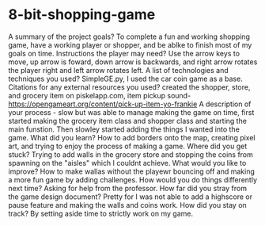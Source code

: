 # 8-bit-shopping-game
A summary of the project goals? To complete a fun and working shopping game, have a working player or shopper, and be ablke to finish most of my goals on time. 
Instructions the player may need? Use the arrow keys to move, up arrow is foward, down arrow is backwards, and right arrow rotates the player right and left arrow rotates left. 
A list of technologies and techniques you used? SimpleGE.py, I used the car coin game as a base. 
Citations for any external resources you used? created the shopper, store, and grocery item on piskelapp.com, item pickup sound- https://opengameart.org/content/pick-up-item-yo-frankie
A description of your process - slow but was able to manage making the game on time, first started making the grocery item class and shopper class and starting the main funstion. Then slowley started adding the things I wanted into the game. 
What did you learn? How to add borders onto the map, creating pixel art, and trying to enjoy the process of making a game. 
Where did you get stuck? Trying to add walls in the grocery store and stopping the coins from spawning on the "aisles" which I couldnt achieve. 
What would you like to improve? How to make wallas without the playewr bouncing off and making a more fun game by adding challenges. 
How would you do things differently next time? Asking for help from the professor. 
How far did you stray from the game design document? Pretty for I was not able to add a highscore or pause feature and making the walls and coins work.
How did you stay on track? By setting aside time to strictly work on my game. 
